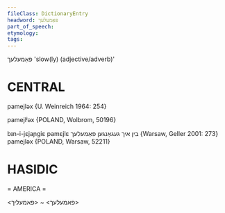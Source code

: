 ```yaml
---
fileClass: DictionaryEntry
headword: פּאַמעלעך
part_of_speech: 
etymology: 
tags: 
---
```

פּאַמעלעך
'slow(ly) (adjective/adverb)'

CENTRAL
========

pamejləx {U. Weinreich 1964: 254}

pamejlʲəx {POLAND, Wolbrom, 50196}

bᵻn-i-jɛjaɲgiɛ pamɛjlɛ בין איך געגאַנגען פּאַמעלעך {Warsaw, Geller 2001: 273}
pamejləx {POLAND, Warsaw, 52211}

HASIDIC
=======
= AMERICA = 

  <פאמעלעך> ~ <פאמעליך>